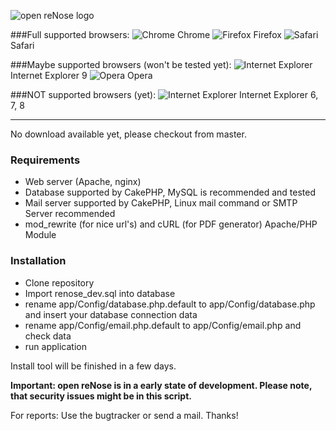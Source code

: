 ![open reNose logo](http://img.ptz.so/renose.png)


###Full supported browsers:
![Chrome](https://github.com/renose/renose/raw/master/app/webroot/img/icons/chrome.png) Chrome
![Firefox](https://github.com/renose/renose/raw/master/app/webroot/img/icons/firefox.png) Firefox
![Safari](https://github.com/renose/renose/raw/master/app/webroot/img/icons/safari.png) Safari

###Maybe supported browsers (won't be tested yet):
![Internet Explorer](https://github.com/renose/renose/raw/master/app/webroot/img/icons/ie.png) Internet Explorer 9
![Opera](https://github.com/renose/renose/raw/master/app/webroot/img/icons/opera.png) Opera

###NOT supported browsers (yet):
![Internet Explorer](https://github.com/renose/renose/raw/master/app/webroot/img/icons/ie.png) Internet Explorer 6, 7, 8

---
No download available yet, please checkout from master.

### Requirements
* Web server (Apache, nginx)
* Database supported by CakePHP, MySQL is recommended and tested
* Mail server supported by CakePHP, Linux mail command or SMTP Server recommended
* mod_rewrite (for nice url's) and cURL (for PDF generator) Apache/PHP Module

### Installation
* Clone repository
* Import renose_dev.sql into database
* rename app/Config/database.php.default to app/Config/database.php and insert your database connection data
* rename app/Config/email.php.default to app/Config/email.php and check data
* run application

Install tool will be finished in a few days.


**Important: open reNose is in a early state of development. Please note, that security issues might be in this script.**

For reports: Use the bugtracker or send a mail. Thanks!